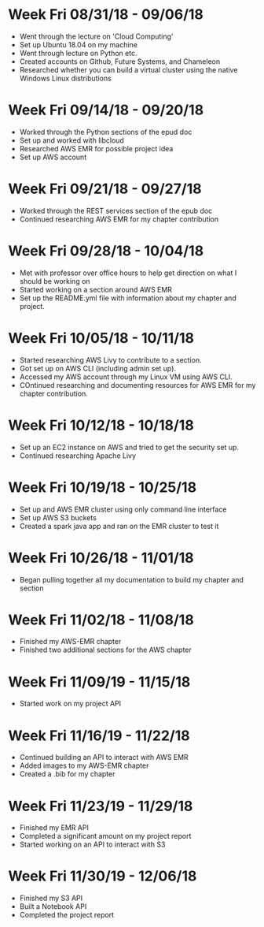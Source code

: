 # Week Fri 08/31/18 - 09/06/18

* Went through the lecture on 'Cloud Computing'
* Set up Ubuntu 18.04 on my machine
* Went through lecture on Python etc.
* Created accounts on Github, Future Systems, and Chameleon
* Researched whether you can build a virtual cluster using the native Windows Linux distributions

# Week Fri 09/14/18 - 09/20/18

* Worked through the Python sections of the epud doc
* Set up and worked with libcloud
* Researched AWS EMR for possible project idea
* Set up AWS account

# Week Fri 09/21/18 - 09/27/18

* Worked through the REST services section of the epub doc
* Continued researching AWS EMR for my chapter contribution

# Week Fri 09/28/18 - 10/04/18

* Met with professor over office hours to help get direction on what I should be working on
* Started working on a section around AWS EMR
* Set up the README.yml file with information about my chapter and project.

# Week Fri 10/05/18 - 10/11/18

* Started researching AWS Livy to contribute to a section.
* Got set up on AWS CLI (including admin set up).
* Accessed my AWS account through my Linux VM using AWS CLI.
* COntinued researching and documenting resources for AWS EMR for my chapter contribution.

# Week Fri 10/12/18 - 10/18/18

* Set up an EC2 instance on AWS and tried to get the security set up.
* Continued researching Apache Livy

# Week Fri 10/19/18 - 10/25/18

* Set up and AWS EMR cluster using only command line interface
* Set up AWS S3 buckets
* Created a spark java app and ran on the EMR cluster to test it

# Week Fri 10/26/18 - 11/01/18

* Began pulling together all my documentation to build my chapter and section

# Week Fri 11/02/18 - 11/08/18

* Finished my AWS-EMR chapter
* Finished two additional sections for the AWS chapter

# Week Fri 11/09/19 - 11/15/18

* Started work on my project API

# Week Fri 11/16/19 - 11/22/18

* Continued building an API to interact with AWS EMR
* Added images to my AWS-EMR chapter
* Created a .bib for my chapter

# Week Fri 11/23/19 - 11/29/18

* Finished my EMR API
* Completed a significant amount on my project report
* Started working on an API to interact with S3

# Week Fri 11/30/19 - 12/06/18

* Finished my S3 API
* Built a Notebook API
* Completed the project report
